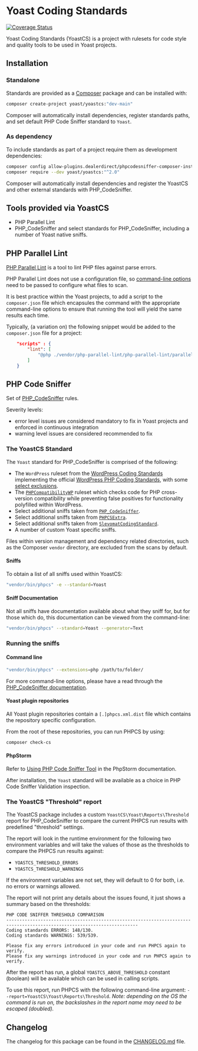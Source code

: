 # Yoast Coding Standards

[![Coverage Status](https://coveralls.io/repos/github/Yoast/yoastcs/badge.svg?branch=develop)](https://coveralls.io/github/Yoast/yoastcs?branch=develop)

Yoast Coding Standards (YoastCS) is a project with rulesets for code style and quality tools to be used in Yoast projects.

## Installation

### Standalone

Standards are provided as a [Composer](https://getcomposer.org/) package and can be installed with:

```bash
composer create-project yoast/yoastcs:"dev-main"
```

Composer will automatically install dependencies, register standards paths, and set default PHP Code Sniffer standard to `Yoast`.

### As dependency

To include standards as part of a project require them as development dependencies:

```bash
composer config allow-plugins.dealerdirect/phpcodesniffer-composer-installer true
composer require --dev yoast/yoastcs:"^2.0"
```

Composer will automatically install dependencies and register the YoastCS and other external standards with PHP_CodeSniffer.

## Tools provided via YoastCS

* PHP Parallel Lint
* PHP_CodeSniffer and select standards for PHP_CodeSniffer, including a number of Yoast native sniffs.


## PHP Parallel Lint

[PHP Parallel Lint](https://github.com/php-parallel-lint/PHP-Parallel-Lint/) is a tool to lint PHP files against parse errors.

PHP Parallel Lint does not use a configuration file, so [command-line options](https://github.com/php-parallel-lint/PHP-Parallel-Lint/#command-line-options) need to be passed to configure what files to scan.

It is best practice within the Yoast projects, to add a script to the `composer.json` file which encapsules the command with the appropriate command-line options to ensure that running the tool will yield the same results each time.

Typically, (a variation on) the following snippet would be added to the `composer.json` file for a project:
```json
    "scripts" : {
        "lint": [
            "@php ./vendor/php-parallel-lint/php-parallel-lint/parallel-lint . -e php --show-deprecated --exclude vendor --exclude .git"
        ]
    }
```


## PHP Code Sniffer

Set of [PHP_CodeSniffer](https://github.com/PHPCSStandards/PHP_CodeSniffer) rules.

Severity levels:

 - error level issues are considered mandatory to fix in Yoast projects and enforced in continuous integration
 - warning level issues are considered recommended to fix

### The YoastCS Standard

The `Yoast` standard for PHP_CodeSniffer is comprised of the following:
* The `WordPress` ruleset from the [WordPress Coding Standards](https://github.com/WordPress/WordPress-Coding-Standards) implementing the official [WordPress PHP Coding Standards](https://make.wordpress.org/core/handbook/coding-standards/php/), with some [select exclusions](https://github.com/Yoast/yoastcs/blob/develop/Yoast/ruleset.xml#L29-L75).
* The [`PHPCompatibilityWP`](https://github.com/PHPCompatibility/PHPCompatibilityWP) ruleset which checks code for PHP cross-version compatibility while preventing false positives for functionality polyfilled within WordPress.
* Select additional sniffs taken from [`PHP_CodeSniffer`](https://github.com/PHPCSStandards/PHP_CodeSniffer).
* Select additional sniffs taken from [`PHPCSExtra`](https://github.com/PHPCSStandards/PHPCSExtra).
* Select additional sniffs taken from [`SlevomatCodingStandard`](https://github.com/slevomat/coding-standard).
* A number of custom Yoast specific sniffs.

Files within version management and dependency related directories, such as the Composer `vendor` directory, are excluded from the scans by default.

#### Sniffs

To obtain a list of all sniffs used within YoastCS:
```bash
"vendor/bin/phpcs" -e --standard=Yoast
```

#### Sniff Documentation

Not all sniffs have documentation available about what they sniff for, but for those which do, this documentation can be viewed from the command-line:
```bash
"vendor/bin/phpcs" --standard=Yoast --generator=Text
```

### Running the sniffs

#### Command line

```bash
"vendor/bin/phpcs" --extensions=php /path/to/folder/
```

For more command-line options, please have a read through the [PHP_CodeSniffer documentation](https://github.com/PHPCSStandards/PHP_CodeSniffer/wiki/Usage).

#### Yoast plugin repositories

All Yoast plugin repositories contain a `[.]phpcs.xml.dist` file which contains the repository specific configuration.

From the root of these repositories, you can run PHPCS by using:
```bash
composer check-cs
```

#### PhpStorm

Refer to [Using PHP Code Sniffer Tool](https://www.jetbrains.com/phpstorm/help/using-php-code-sniffer-tool.html) in the PhpStorm documentation.

After installation, the `Yoast` standard will be available as a choice in PHP Code Sniffer Validation inspection.

### The YoastCS "Threshold" report

The YoastCS package includes a custom `YoastCS\Yoast\Reports\Threshold` report for PHP_CodeSniffer to compare the current PHPCS run results with predefined "threshold" settings.

The report will look in the runtime environment for the following two environment variables and will take the values of those as the thresholds to compare the PHPCS run results against:
* `YOASTCS_THRESHOLD_ERRORS`
* `YOASTCS_THRESHOLD_WARNINGS`

If the environment variables are not set, they will default to 0 for both, i.e. no errors or warnings allowed.

The report will not print any details about the issues found, it just shows a summary based on the thresholds:
```
PHP CODE SNIFFER THRESHOLD COMPARISON
------------------------------------------------------------------------------------------------------------------------
Coding standards ERRORS: 148/130.
Coding standards WARNINGS: 539/539.

Please fix any errors introduced in your code and run PHPCS again to verify.
Please fix any warnings introduced in your code and run PHPCS again to verify.
```

After the report has run, a global `YOASTCS_ABOVE_THRESHOLD` constant (boolean) will be available which can be used in calling scripts.

To use this report, run PHPCS with the following command-line argument: `--report=YoastCS\Yoast\Reports\Threshold`.
_Note: depending on the OS the command is run on, the backslashes in the report name may need to be escaped (doubled)._


## Changelog

The changelog for this package can be found in the [CHANGELOG.md](https://github.com/Yoast/yoastcs/blob/develop/CHANGELOG.md) file.
